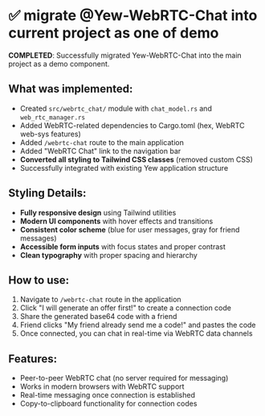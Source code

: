 # ✅ migrate @Yew-WebRTC-Chat into current project as one of demo 

**COMPLETED**: Successfully migrated Yew-WebRTC-Chat into the main project as a demo component.

## What was implemented:
- Created `src/webrtc_chat/` module with `chat_model.rs` and `web_rtc_manager.rs`
- Added WebRTC-related dependencies to Cargo.toml (hex, WebRTC web-sys features)
- Added `/webrtc-chat` route to the main application
- Added "WebRTC Chat" link to the navigation bar
- **Converted all styling to Tailwind CSS classes** (removed custom CSS)
- Successfully integrated with existing Yew application structure

## Styling Details:
- **Fully responsive design** using Tailwind utilities
- **Modern UI components** with hover effects and transitions
- **Consistent color scheme** (blue for user messages, gray for friend messages)
- **Accessible form inputs** with focus states and proper contrast
- **Clean typography** with proper spacing and hierarchy

## How to use:
1. Navigate to `/webrtc-chat` route in the application
2. Click "I will generate an offer first!" to create a connection code
3. Share the generated base64 code with a friend
4. Friend clicks "My friend already send me a code!" and pastes the code
5. Once connected, you can chat in real-time via WebRTC data channels

## Features:
- Peer-to-peer WebRTC chat (no server required for messaging)
- Works in modern browsers with WebRTC support
- Real-time messaging once connection is established
- Copy-to-clipboard functionality for connection codes 

